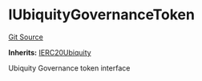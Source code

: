 # IUbiquityGovernanceToken
[Git Source](https://github.com/ubiquity/ubiquity-dollar/blob/aed79e7ca6ac6be405e839958f192485d424ce51/src/dollar/interfaces/IUbiquityGovernance.sol)

**Inherits:**
[IERC20Ubiquity](/src/dollar/interfaces/IERC20Ubiquity.sol/interface.IERC20Ubiquity.md)

Ubiquity Governance token interface


